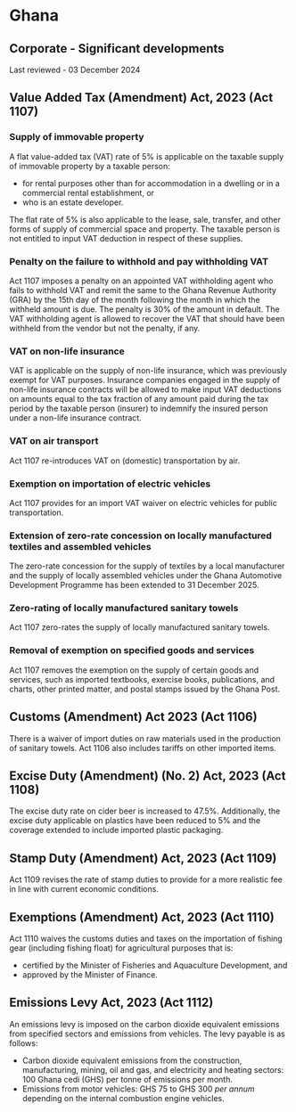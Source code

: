 # Ghana
## Corporate - Significant developments
Last reviewed - 03 December 2024
## Value Added Tax (Amendment) Act, 2023 (Act 1107)
### Supply of immovable property
A flat value-added tax (VAT) rate of 5% is applicable on the taxable supply of immovable property by a taxable person:
  * for rental purposes other than for accommodation in a dwelling or in a commercial rental establishment, or
  * who is an estate developer. 


The flat rate of 5% is also applicable to the lease, sale, transfer, and other forms of supply of commercial space and property. 
The taxable person is not entitled to input VAT deduction in respect of these supplies.
### Penalty on the failure to withhold and pay withholding VAT
Act 1107 imposes a penalty on an appointed VAT withholding agent who fails to withhold VAT and remit the same to the Ghana Revenue Authority (GRA) by the 15th day of the month following the month in which the withheld amount is due. The penalty is 30% of the amount in default.
The VAT withholding agent is allowed to recover the VAT that should have been withheld from the vendor but not the penalty, if any.
### VAT on non-life insurance
VAT is applicable on the supply of non-life insurance, which was previously exempt for VAT purposes. 
Insurance companies engaged in the supply of non-life insurance contracts will be allowed to make input VAT deductions on amounts equal to the tax fraction of any amount paid during the tax period by the taxable person (insurer) to indemnify the insured person under a non-life insurance contract.
### VAT on air transport
Act 1107 re-introduces VAT on (domestic) transportation by air.
### Exemption on importation of electric vehicles
Act 1107 provides for an import VAT waiver on electric vehicles for public transportation. 
### Extension of zero-rate concession on locally manufactured textiles and assembled vehicles
The zero-rate concession for the supply of textiles by a local manufacturer and the supply of locally assembled vehicles under the Ghana Automotive Development Programme has been extended to 31 December 2025. 
### Zero-rating of locally manufactured sanitary towels
Act 1107 zero-rates the supply of locally manufactured sanitary towels. 
### Removal of exemption on specified goods and services
Act 1107 removes the exemption on the supply of certain goods and services, such as imported textbooks, exercise books, publications, and charts, other printed matter, and postal stamps issued by the Ghana Post. 
## Customs (Amendment) Act 2023 (Act 1106)
There is a waiver of import duties on raw materials used in the production of sanitary towels. Act 1106 also includes tariffs on other imported items. 
## Excise Duty (Amendment) (No. 2) Act, 2023 (Act 1108)
The excise duty rate on cider beer is increased to 47.5%.
Additionally, the excise duty applicable on plastics have been reduced to 5% and the coverage extended to include imported plastic packaging. 
## Stamp Duty (Amendment) Act, 2023 (Act 1109)
Act 1109 revises the rate of stamp duties to provide for a more realistic fee in line with current economic conditions. 
## Exemptions (Amendment) Act, 2023 (Act 1110)
Act 1110 waives the customs duties and taxes on the importation of fishing gear (including fishing float) for agricultural purposes that is:
  * certified by the Minister of Fisheries and Aquaculture Development, and 
  * approved by the Minister of Finance.


## Emissions Levy Act, 2023 (Act 1112)
An emissions levy is imposed on the carbon dioxide equivalent emissions from specified sectors and emissions from vehicles. The levy payable is as follows:
  * Carbon dioxide equivalent emissions from the construction, manufacturing, mining, oil and gas, and electricity and heating sectors: 100 Ghana cedi (GHS) per tonne of emissions per month.
  * Emissions from motor vehicles: GHS 75 to GHS 300 _per annum_ depending on the internal combustion engine vehicles.



